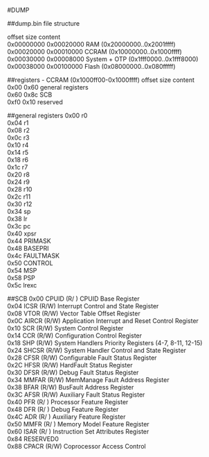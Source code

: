 #DUMP

##dump.bin file structure

offset        size         content  
0x00000000    0x00020000   RAM (0x20000000..0x2001ffff)  
0x00020000    0x00010000   CCRAM (0x10000000..0x1000ffff)  
0x00030000    0x00008000   System + OTP (0x1fff0000..0x1fff8000)  
0x00038000    0x00100000   Flash (0x08000000..0x080fffff)  


##registers - CCRAM (0x1000ff00-0x1000ffff)
offset  size   content  
0x00    0x60   general registers  
0x60    0x8c   SCB  
0xf0    0x10   reserved  

##general registers
0x00   r0  
0x04   r1  
0x08   r2  
0x0c   r3  
0x10   r4  
0x14   r5  
0x18   r6  
0x1c   r7  
0x20   r8  
0x24   r9  
0x28   r10  
0x2c   r11  
0x30   r12  
0x34   sp  
0x38   lr  
0x3c   pc  
0x40   xpsr  
0x44   PRIMASK  
0x48   BASEPRI  
0x4c   FAULTMASK  
0x50   CONTROL  
0x54   MSP  
0x58   PSP  
0x5c   lrexc  

##SCB
0x00   CPUID    (R/ )  CPUID Base Register  
0x04   ICSR     (R/W)  Interrupt Control and State Register  
0x08   VTOR     (R/W)  Vector Table Offset Register  
0x0C   AIRCR    (R/W)  Application Interrupt and Reset Control Register  
0x10   SCR      (R/W)  System Control Register  
0x14   CCR      (R/W)  Configuration Control Register  
0x18   SHP      (R/W)  System Handlers Priority Registers (4-7, 8-11, 12-15)  
0x24   SHCSR    (R/W)  System Handler Control and State Register  
0x28   CFSR     (R/W)  Configurable Fault Status Register  
0x2C   HFSR     (R/W)  HardFault Status Register  
0x30   DFSR     (R/W)  Debug Fault Status Register  
0x34   MMFAR    (R/W)  MemManage Fault Address Register  
0x38   BFAR     (R/W)  BusFault Address Register  
0x3C   AFSR     (R/W)  Auxiliary Fault Status Register  
0x40   PFR      (R/ )  Processor Feature Register  
0x48   DFR      (R/ )  Debug Feature Register  
0x4C   ADR      (R/ )  Auxiliary Feature Register  
0x50   MMFR     (R/ )  Memory Model Feature Register  
0x60   ISAR     (R/ )  Instruction Set Attributes Register  
0x84   RESERVED0  
0x88   CPACR    (R/W)  Coprocessor Access Control  
